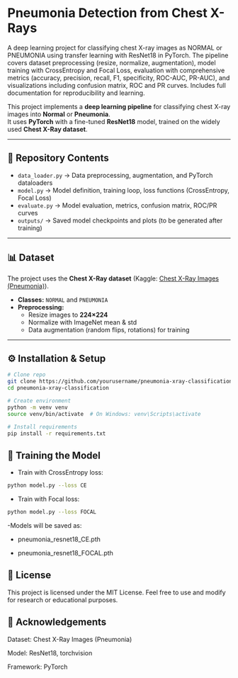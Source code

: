 # Pneumonia Detection from Chest X-Rays 
A deep learning project for classifying chest X-ray images as NORMAL or PNEUMONIA using transfer learning with ResNet18 in PyTorch. The pipeline covers dataset preprocessing (resize, normalize, augmentation), model training with CrossEntropy and Focal Loss, evaluation with comprehensive metrics (accuracy, precision, recall, F1, specificity, ROC-AUC, PR-AUC), and visualizations including confusion matrix, ROC and PR curves. Includes full documentation for reproducibility and learning.


This project implements a **deep learning pipeline** for classifying chest X-ray images into **Normal** or **Pneumonia**.  
It uses **PyTorch** with a fine-tuned **ResNet18** model, trained on the widely used **Chest X-Ray dataset**.

---

## 📂 Repository Contents

- `data_loader.py` → Data preprocessing, augmentation, and PyTorch dataloaders  
- `model.py` → Model definition, training loop, loss functions (CrossEntropy, Focal Loss)  
- `evaluate.py` → Model evaluation, metrics, confusion matrix, ROC/PR curves  
- `outputs/` → Saved model checkpoints and plots (to be generated after training)  

---

## 📊 Dataset

The project uses the **Chest X-Ray dataset** (Kaggle: [Chest X-Ray Images (Pneumonia)](https://www.kaggle.com/datasets/paultimothymooney/chest-xray-pneumonia)).

- **Classes:** `NORMAL` and `PNEUMONIA`  
- **Preprocessing:**  
  - Resize images to **224×224**  
  - Normalize with ImageNet mean & std  
  - Data augmentation (random flips, rotations) for training  

---

## ⚙️ Installation & Setup

```bash
# Clone repo
git clone https://github.com/yourusername/pneumonia-xray-classification.git
cd pneumonia-xray-classification

# Create environment
python -m venv venv
source venv/bin/activate  # On Windows: venv\Scripts\activate

# Install requirements
pip install -r requirements.txt
```

## 🚀 Training the Model

- Train with CrossEntropy loss:
```bash
python model.py --loss CE
```

- Train with Focal loss:
```bash
python model.py --loss FOCAL
```

-Models will be saved as:

- pneumonia_resnet18_CE.pth

- pneumonia_resnet18_FOCAL.pth


## 📜 License

This project is licensed under the MIT License.
Feel free to use and modify for research or educational purposes.


## 🙌 Acknowledgements

Dataset: Chest X-Ray Images (Pneumonia)

Model: ResNet18, torchvision

Framework: PyTorch
